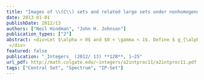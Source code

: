 ```yaml
---
title: "Images of \\(C\\) sets and related large sets under nonhomogeneous spectra"
date: 2013-01-01
publishDate: 2012/13
authors: ["Neil Hindman", "John H. Johnson"]
publication_types: ["2"]
abstract: <div>Let $\alpha > 0$ and $0 < \gamma < 1$. Define $ g_{\alpha, \gamma} \colon \mathbb{N} \to \mathbb{N}$ by $g_{\alpha, \gamma}(n) = \lfloor \alpha n + \gamma \rfloor$. The set $\{ g_{\alpha, \gamma}(n) {\,:\,} n \in \mathbb{N}\}$ is called the <em>nonhomogeneous spectrum of $\alpha$ and $\gamma$</em>. By extension, we refer to the maps $g_{\alpha, \gamma}$ as spectra. Bergelson, Hindman, and Kra showed that if $A$ is an $IP$-set, a central set, an $IP^*$-set, or a central$^*$-set, then $g_{\alpha, \gamma}[A]$ is the corresponding object. We extend this result to include several other notions of largeness&colon; $C$-sets, $J$-sets, strongly central sets, and piecewise syndetic sets. Of these, $C$-sets are particularly interesting, because they are the sets which satisfy the conclusion of the central sets theorem (and so have many of the strong combinatorial properties of central sets) but have a much simpler elementary description than do central sets.
 </div>
featured: false
publication: "_Integers_ (2012/ 13) **12B**, 1–25"
url_pdf: http://math.colgate.edu/~integers/a2intproc11/a2intproc11.pdf
tags: ["Central Set", "Spectrum", "IP-Set"]
---
```

